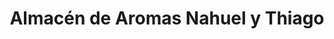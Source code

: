 ---
title: "Almacén de Aromas Nahuel y Thiago"
url: /bahia-blanca/almacen-de-aromas-nahuel-y-thiago/
shop: perfumería
---